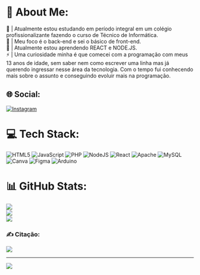 # 💫 About Me:
💬 | Atualmente estou estudando em período integral em um colégio profissionalizante fazendo o curso de Técnico de Informática.<br>🤝 | Meu foco é o back-end e sei o básico de front-end.<br>🌱 | Atualmente estou aprendendo REACT e NODE.JS.<br>⚡ | Uma curiosidade minha é que comecei com a programação com meus 13 anos de idade, sem saber nem como escrever uma linha mas já querendo ingressar nesse área da tecnologia. Com o tempo fui conhecendo mais sobre o assunto e conseguindo evoluir mais na programação.


## 🌐 Social:
[![Instagram](https://img.shields.io/badge/Instagram-%23E4405F.svg?logo=Instagram&logoColor=white)](https://instagram.com/@jhon.vicc)

# 💻 Tech Stack:
![HTML5](https://img.shields.io/badge/html5-%23E34F26.svg?style=for-the-badge&logo=html5&logoColor=white) ![JavaScript](https://img.shields.io/badge/javascript-%23323330.svg?style=for-the-badge&logo=javascript&logoColor=%23F7DF1E) ![PHP](https://img.shields.io/badge/php-%23777BB4.svg?style=for-the-badge&logo=php&logoColor=white) ![NodeJS](https://img.shields.io/badge/node.js-6DA55F?style=for-the-badge&logo=node.js&logoColor=white) ![React](https://img.shields.io/badge/react-%2320232a.svg?style=for-the-badge&logo=react&logoColor=%2361DAFB) ![Apache](https://img.shields.io/badge/apache-%23D42029.svg?style=for-the-badge&logo=apache&logoColor=white) ![MySQL](https://img.shields.io/badge/mysql-%2300f.svg?style=for-the-badge&logo=mysql&logoColor=white) ![Canva](https://img.shields.io/badge/Canva-%2300C4CC.svg?style=for-the-badge&logo=Canva&logoColor=white) 	![Figma](https://img.shields.io/badge/figma-%23F24E1E.svg?style=for-the-badge&logo=figma&logoColor=white) ![Arduino](https://img.shields.io/badge/-Arduino-00979D?style=for-the-badge&logo=Arduino&logoColor=white)
# 📊 GitHub Stats:
![](https://github-readme-stats.vercel.app/api?username=jhonvicc&theme=omni&hide_border=false&include_all_commits=false&count_private=false)<br/>
![](https://github-readme-streak-stats.herokuapp.com/?user=jhonvicc&theme=omni&hide_border=false)<br/>
![](https://github-readme-stats.vercel.app/api/top-langs/?username=jhonvicc&theme=omni&hide_border=false&include_all_commits=false&count_private=false&layout=compact)

### ✍️ Citação:
![](https://quotes-github-readme.vercel.app/api?type=horizontal&theme=radical)

---
[![](https://visitcount.itsvg.in/api?id=jhonvicc&icon=5&color=6)](https://visitcount.itsvg.in)

<!-- Proudly created with GPRM ( https://gprm.itsvg.in ) -->
